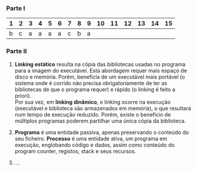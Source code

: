 ### Parte I
| 1 | 2 | 3 | 4 | 5 | 6 | 7 | 8 | 9 | 10| 11| 12| 13| 14| 15|
|---|---|---|---|---|---|---|---|---|---|---|---|---|---|---|
| b | c | a | a | a | a | c | b | a |   |   |  | | | |

### Parte II
1) **Linking estático** resulta na cópia das bibliotecas usadas no programa para a imagem do executável. Esta abordagem requer mais espaço de disco e memória. Porém, beneficia de um executável mais portável (o sistema onde é corrido não precisa obrigatoriamente de ter as bibliotecas de que o programa requer) e rápido (o linking é feito a priori).  
Por sua vez, em **linking dinâmico**, o linking ocorre na execução (executável e biblioteca são armazenados em memória), o que resultará num tempo de execução reduzido. Porém, existe o benefício de múltiplos programas poderem partilhar uma única cópia da biblioteca.

2) **Programa** é uma entidade passiva, apenas preservando o conteúdo do seu ficheiro. **Processo** é uma entidade ativa, um programa em execução, englobando código e dados, assim como conteúdo do program counter, registos, stack e seus recursos.  

3) ...  
